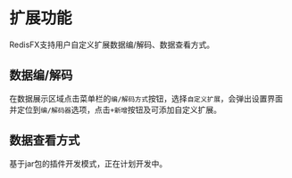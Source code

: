 <script setup>
import ImageWithTheme from '../.vitepress/components/ImageWithTheme.vue'
</script>

# 扩展功能

RedisFX支持用户自定义扩展数据编/解码、数据查看方式。


## 数据编/解码
在数据展示区域点击菜单栏的`编/解码方式`按钮，选择`自定义扩展`，会弹出设置界面并定位到`编/解码器`选项，点击`+新增`按钮及可添加自定义扩展。

<ImageWithTheme 
  light-src="/png/extensions/zh/encode.png"
  dark-src="/png/extensions/zh/encode_dark.png"
  alt="encode"
  margin="10px 120px 10px 120px"
/>

## 数据查看方式

基于jar包的插件开发模式，正在计划开发中。